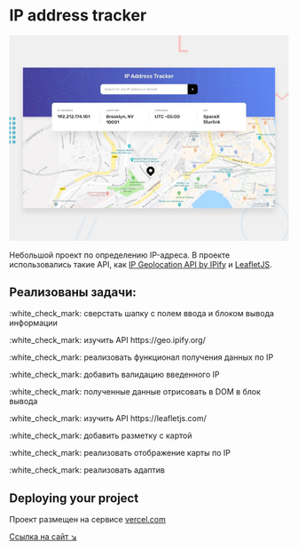 # IP address tracker

![Design preview for the IP address tracker coding challenge](./design/desktop-preview.jpg)

Небольшой проект по определению IP-адреса. В проекте использовались такие API, как [IP Geolocation API by IPify](https://geo.ipify.org/) и [LeafletJS](https://leafletjs.com/).

## Реализованы задачи:
<p>:white_check_mark: сверстать шапку с полем ввода и блоком вывода информации</p>
<p>:white_check_mark: изучить API https://geo.ipify.org/</p>
<p>:white_check_mark: реализовать функционал получения данных по IP</p>
<p>:white_check_mark: добавить валидацию введенного IP</p>
<p>:white_check_mark: полученные данные отрисовать в DOM в блок вывода</p>
<p>:white_check_mark: изучить API https://leafletjs.com/</p>
<p>:white_check_mark: добавить разметку с картой</p>
<p>:white_check_mark: реализовать отображение карты по IP</p>
<p>:white_check_mark: реализовать адаптив</p>

## Deploying your project

Проект размещен на сервисе [vercel.com](https://vercel.com/)

[Ссылка на сайт :arrow_lower_right:](https://ipfind-three.vercel.app/)
